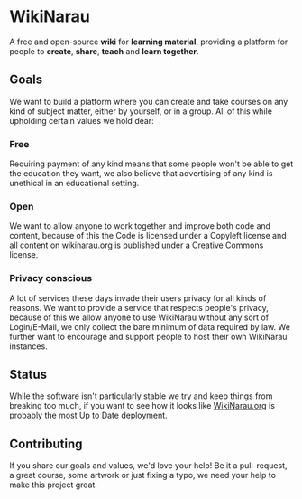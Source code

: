 # WikiNarau

A free and open-source **wiki** for **learning material**, providing a platform for people to **create**, **share**, **teach** and **learn together**.

## Goals

We want to build a platform where you can create and take courses on any kind of subject matter, either by yourself, or in a group. All of this while upholding certain values we hold dear:

### Free

Requiring payment of any kind means that some people won't be able to get the education they want, we also believe that advertising of any kind is unethical in an educational setting.

### Open

We want to allow anyone to work together and improve both code and content, because of this the Code is licensed under a Copyleft license and all content on wikinarau.org is published under a Creative Commons license.

### Privacy conscious

A lot of services these days invade their users privacy for all kinds of reasons.  We want to provide a service that respects people's privacy, because of this we allow anyone to use WikiNarau without any sort of Login/E-Mail, we only collect the bare minimum of data required by law. We further want to encourage and support people to host their own WikiNarau instances.

## Status

While the software isn't particularly stable we try and keep things from breaking too much, if you want to see how it looks like [WikiNarau.org](https://wikinarau.org/) is probably the most Up to Date deployment.

## Contributing

If you share our goals and values, we'd love your help! Be it a pull-request, a great course, some artwork or just fixing a typo, we need your help to make this project great.